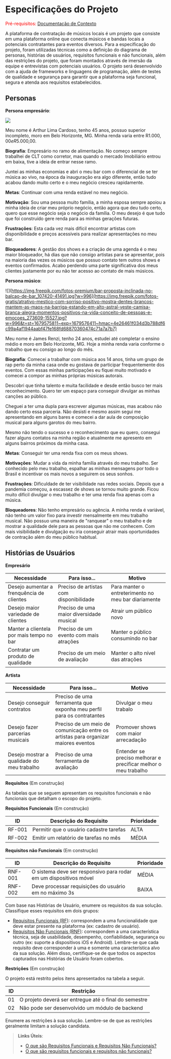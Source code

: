 # Especificações do Projeto

<span style="color:red">Pré-requisitos: <a href="1-Documentação de Contexto.md"> Documentação de Contexto</a></span>

A plataforma de contratação de músicos locais é um projeto que consiste em uma plataforma online que conecta músicos e bandas locais a potenciais contratantes para eventos diversos. Para a especificação do projeto, foram utilizadas técnicas como a definição do diagrama de personas, histórias de usuários, requisitos funcionais e não funcionais, além das restrições do projeto, que foram montados através de imersão da equipe e entrevistas com potenciais usuários. O projeto será desenvolvido com a ajuda de frameworks e linguagens de programação, além de testes de qualidade e segurança para garantir que a plataforma seja funcional, segura e atenda aos requisitos estabelecidos.

## Personas

**Persona empresário**:

![](https://img.freepik.com/fotos-premium/bar-proposta-inclinada-no-balcao-de-bar_107420-41491.jpg?w=996)

Meu nome é Arthur Lima Cardoso, tenho 45 anos, possuo superior incompleto, moro em Belo Horizonte, MG. Minha renda varia entre R$1.000,00 e
R$5.000,00.

**Biografia**:
Empresário no ramo de alimentação. No começo sempre trabalhei de CLT como corretor, mas quando o mercado Imobiliário entrou em baixa, tive a ideia de entrar nesse ramo. 

Juntei as minhas economias e abri o meu bar com o diferencial de se ter música ao vivo, na época da inauguração era algo diferente, então tudo acabou dando muito certo e o meu negócio cresceu rapidamente.

**Metas**:
Continuar com uma renda estável no meu negócio.

**Motivação**:
Sou uma pessoa muito família, a minha esposa sempre apoiou a minha ideia de criar meu próprio negócio, então agora que deu tudo certo, quero que esse negócio seja o negócio da família. O meu desejo é que tudo que foi construído gere renda para as minhas gerações futuras.

**Frustrações**:
Esta cada vez mais difícil encontrar artistas com disponibilidade e preços acessíveis para realizar apresentações no meu bar.

**Bloqueadores**:
A gestão dos shows e a criação de uma agenda é o meu maior bloqueador, há dias que não consigo artistas para se apresentar, pois na maioria das vezes os músicos que possuo contato tem outros shows e eventos confirmados.  Acabo perdendo uma parte significativa dos meus clientes justamente por eu não ter acesso ao contato de mais músicos.

**Persona músico**:

![](https://img.freepik.com/fotos-premium/bar-proposta-inclinada-no-balcao-de-bar_107420-41491.jpg?w=996](https://img.freepik.com/fotos-gratis/atrativo-mestico-com-sorriso-positivo-mostra-dentes-brancos-mantem-as-maos-na-barriga-estando-em-alto-astral-veste-camisa-branca-alegra-momentos-positivos-na-vida-conceito-de-pessoas-e-emocoes_273609-15527.jpg?w=996&t=st=1679575811~exp=1679576411~hmac=4e26461f034d3b788df6c99a4af1944aabf47fe168fd68870360474c71a7a7b7)


Meu nome é James Renzi, tenho 24 anos, estudei até completar o ensino médio e moro em Belo Horizonte, MG. Hoje a minha renda varia conforme o trabalho que eu consigo ao longo do mês.

**Biografia**: 
Comecei a trabalhar com música aos 14 anos, tinha um grupo de rap perto da minha casa onde eu gostava de participar frequentemente dos eventos. Com essas minhas participações eu fiquei muito motivado e comecei a compor as minhas próprias músicas autorais.

Descobri que tinha talento e muita facilidade e desde então busco ter mais reconhecimento. Quero ter um espaço para conseguir divulgar as minhas canções ao público. 

Cheguei a ter uma dupla para escrever algumas músicas, mas acabou não dando certo essa parceria. Não desisti e mesmo assim segui me apresentando em alguns bares e comecei a dar aula de composição musical para alguns garotos do meu bairro.

Mesmo não tendo o sucesso e o reconhecimento que eu quero, consegui fazer alguns contatos na minha região e atualmente me apresento em alguns bairros próximos da minha casa.

**Metas**:
Conseguir ter uma renda fixa com os meus shows.
 
**Motivações**:
 Mudar a vida da minha família através do meu trabalho. Ser conhecido pelo meu trabalho, espalhar as minhas mensagens por todo o Brasil e incentivar os mais novos a seguirem os seus sonhos.
 
**Frustrações**:
Dificuldade de ter visibilidade nas redes sociais. Depois que a pandemia começou, a escassez de shows se tornou muito grande. Ficou muito difícil divulgar o meu trabalho e ter uma renda fixa apenas com a música. 

**Bloqueadores**:
 Não tenho empresário ou agência. A minha renda é variável, não tenho um valor fixo para investir mensalmente em meu trabalho musical.
 Não possuo uma maneira de "ranquear" o meu trabalho e de mostrar a qualidade dele para as pessoas que não me conhecem. Com mais visibilidade e divulgação eu iria  conseguir atrair mais oportunidades de contração além do meu público habitual.
 
## Histórias de Usuários

**Empresário**

| Necessidade                               | Para isso...                             | Motivo                                              |
|-------------------------------------------|------------------------------------------|-----------------------------------------------------|
| Desejo aumentar a frenquência de clientes | Preciso de artistas com disponibilidade   | Para manter o entreterimento no meu bar diariamente |
| Desejo maior variedade de clientes        | Preciso de uma maior diversidade musical | Atrair um público novo                              |
| Manter a clientela por mais tempo no bar  | Preciso de um evento com mais atrações   | Manter o público consumindo no bar                  |
| Contratar um produto de qualidade         | Preciso de um meio de avaliação          | Manter o alto nível das atrações                    |



**Artista**

| Necessidade                               | Para isso...                                                                       | Motivo                                                                |
|-------------------------------------------|------------------------------------------------------------------------------------|----------------------------------------------------------------------|
| Desejo conseguir contratos                | Preciso de uma ferramenta que exponha meu perfil para os contratantes              | Divulgar o meu trabalo                                                |
| Desejo fazer parcerias musicais           | Preciso de um meio de comunicação entre os artistas para organizar maiores eventos | Promover shows com maior arrecadação                                  |
| Desejo mostrar a qualidade do meu trabalho| Preciso de uma ferramenta de avaliação                                             | Entender se preciso melhorar e precificar melhor o meu trabalho |

**Requisitos** (Em construção)

As tabelas que se seguem apresentam os requisitos funcionais e não funcionais que detalham o escopo do projeto.

**Requisitos Funcionais** (Em construção)

|ID    | Descrição do Requisito  | Prioridade |
|------|-----------------------------------------|----|
|RF-001| Permitir que o usuário cadastre tarefas | ALTA | 
|RF-002| Emitir um relatório de tarefas no mês   | MÉDIA |


**Requisitos não Funcionais** (Em construção)

|ID     | Descrição do Requisito  |Prioridade |
|-------|-------------------------|----|
|RNF-001| O sistema deve ser responsivo para rodar em um dispositivos móvel | MÉDIA | 
|RNF-002| Deve processar requisições do usuário em no máximo 3s |  BAIXA | 

Com base nas Histórias de Usuário, enumere os requisitos da sua solução. Classifique esses requisitos em dois grupos:

- [Requisitos Funcionais
 (RF)](https://pt.wikipedia.org/wiki/Requisito_funcional):
 correspondem a uma funcionalidade que deve estar presente na
  plataforma (ex: cadastro de usuário).
- [Requisitos Não Funcionais
  (RNF)](https://pt.wikipedia.org/wiki/Requisito_n%C3%A3o_funcional):
  correspondem a uma característica técnica, seja de usabilidade,
  desempenho, confiabilidade, segurança ou outro (ex: suporte a
  dispositivos iOS e Android).
Lembre-se que cada requisito deve corresponder à uma e somente uma
característica alvo da sua solução. Além disso, certifique-se de que
todos os aspectos capturados nas Histórias de Usuário foram cobertos.

**Restrições** (Em construção)

O projeto está restrito pelos itens apresentados na tabela a seguir.

|ID| Restrição                                             |
|--|-------------------------------------------------------|
|01| O projeto deverá ser entregue até o final do semestre |
|02| Não pode ser desenvolvido um módulo de backend        |


Enumere as restrições à sua solução. Lembre-se de que as restrições geralmente limitam a solução candidata.

> **Links Úteis**:
> - [O que são Requisitos Funcionais e Requisitos Não Funcionais?](https://codificar.com.br/requisitos-funcionais-nao-funcionais/)
> - [O que são requisitos funcionais e requisitos não funcionais?](https://analisederequisitos.com.br/requisitos-funcionais-e-requisitos-nao-funcionais-o-que-sao/)

